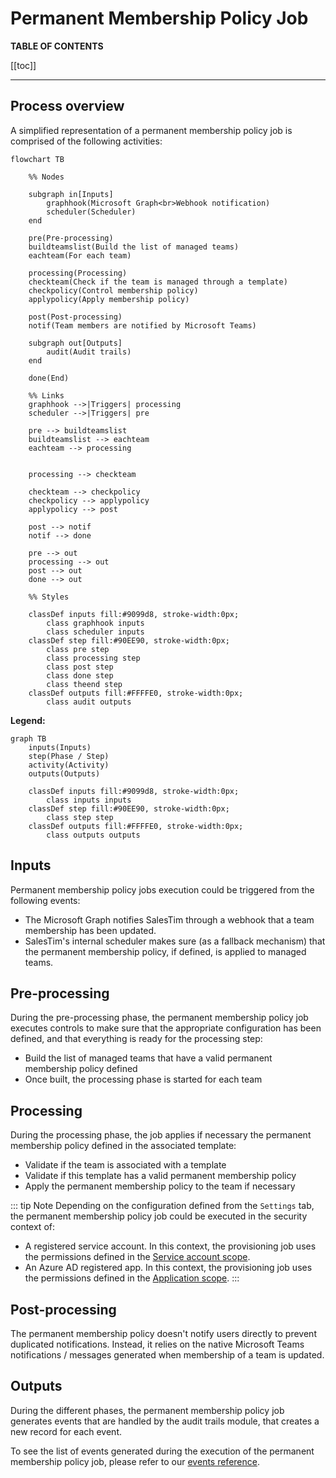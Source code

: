 # Permanent Membership Policy Job

**TABLE OF CONTENTS**

[[toc]]

---

## Process overview

A simplified representation of a permanent membership policy job is comprised of the following activities:

```mermaid
flowchart TB

    %% Nodes

    subgraph in[Inputs]
        graphhook(Microsoft Graph<br>Webhook notification)
        scheduler(Scheduler)
    end

    pre(Pre-processing)
    buildteamslist(Build the list of managed teams)
    eachteam(For each team)

    processing(Processing)
    checkteam(Check if the team is managed through a template)
    checkpolicy(Control membership policy)
    applypolicy(Apply membership policy)

    post(Post-processing)
    notif(Team members are notified by Microsoft Teams)

    subgraph out[Outputs]
        audit(Audit trails)
    end
    
    done(End)

    %% Links
    graphhook -->|Triggers| processing
    scheduler -->|Triggers| pre

    pre --> buildteamslist
    buildteamslist --> eachteam
    eachteam --> processing


    processing --> checkteam
    
    checkteam --> checkpolicy
    checkpolicy --> applypolicy
    applypolicy --> post

    post --> notif
    notif --> done

    pre --> out
    processing --> out
    post --> out
    done --> out

    %% Styles

    classDef inputs fill:#9099d8, stroke-width:0px;
        class graphhook inputs
        class scheduler inputs
    classDef step fill:#90EE90, stroke-width:0px;
        class pre step
        class processing step
        class post step
        class done step
        class theend step
    classDef outputs fill:#FFFFE0, stroke-width:0px;
        class audit outputs
```

**Legend:**
```mermaid
graph TB
    inputs(Inputs)
    step(Phase / Step)
    activity(Activity)
    outputs(Outputs)

    classDef inputs fill:#9099d8, stroke-width:0px;
        class inputs inputs
    classDef step fill:#90EE90, stroke-width:0px;
        class step step
    classDef outputs fill:#FFFFE0, stroke-width:0px;
        class outputs outputs
```

## Inputs
Permanent membership policy jobs execution could be triggered from the following events:
- The Microsoft Graph notifies SalesTim through a webhook that a team membership has been updated.
- SalesTim's internal scheduler makes sure (as a fallback mechanism) that the permanent membership policy, if defined, is applied to managed teams.

## Pre-processing
During the pre-processing phase, the permanent membership policy job executes controls to make sure that the appropriate configuration has been defined, and that everything is ready for the processing step:
- Build the list of managed teams that have a valid permanent membership policy defined
- Once built, the processing phase is started for each team

## Processing
During the processing phase, the job applies if necessary the permanent membership policy defined in the associated template:
- Validate if the team is associated with a template
- Validate if this template has a valid permanent membership policy
- Apply the permanent membership policy to the team if necessary

::: tip Note
Depending on the configuration defined from the `Settings` tab, the permanent membership policy job could be executed in the security context of:
- A registered service account. In this context, the provisioning job uses the permissions defined in the [Service account scope](../references/permissions.html#service-account-scope).
- An Azure AD registered app. In this context, the provisioning job uses the permissions defined in the [Application scope](../references/permissions.html#application-scope).
:::

## Post-processing
The permanent membership policy doesn't notify users directly to prevent duplicated notifications. Instead, it relies on the native Microsoft Teams notifications / messages generated when membership of a team is updated.

## Outputs
During the different phases, the permanent membership policy job generates events that are handled by the audit trails module, that creates a new record for each event.

To see the list of events generated during the execution of the permanent membership policy job, please refer to our [events reference](../references/events_reference).
